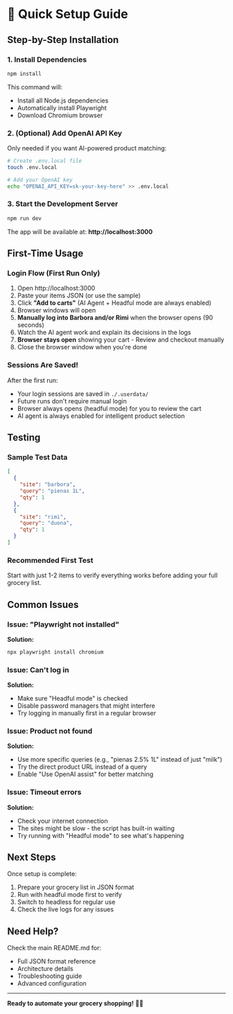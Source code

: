 # 🚀 Quick Setup Guide

## Step-by-Step Installation

### 1. Install Dependencies

```bash
npm install
```

This command will:
- Install all Node.js dependencies
- Automatically install Playwright
- Download Chromium browser

### 2. (Optional) Add OpenAI API Key

Only needed if you want AI-powered product matching:

```bash
# Create .env.local file
touch .env.local

# Add your OpenAI key
echo "OPENAI_API_KEY=sk-your-key-here" >> .env.local
```

### 3. Start the Development Server

```bash
npm run dev
```

The app will be available at: **http://localhost:3000**

## First-Time Usage

### Login Flow (First Run Only)

1. Open http://localhost:3000
2. Paste your items JSON (or use the sample)
3. Click **"Add to carts"** (AI Agent + Headful mode are always enabled)
4. Browser windows will open
5. **Manually log into Barbora and/or Rimi** when the browser opens (90 seconds)
6. Watch the AI agent work and explain its decisions in the logs
7. **Browser stays open** showing your cart - Review and checkout manually
8. Close the browser window when you're done

### Sessions Are Saved!

After the first run:
- Your login sessions are saved in `./.userdata/`
- Future runs don't require manual login
- Browser always opens (headful mode) for you to review the cart
- AI agent is always enabled for intelligent product selection

## Testing

### Sample Test Data

```json
[
  {
    "site": "barbora",
    "query": "pienas 1L",
    "qty": 1
  },
  {
    "site": "rimi", 
    "query": "duona",
    "qty": 1
  }
]
```

### Recommended First Test

Start with just 1-2 items to verify everything works before adding your full grocery list.

## Common Issues

### Issue: "Playwright not installed"

**Solution:**
```bash
npx playwright install chromium
```

### Issue: Can't log in

**Solution:**
- Make sure "Headful mode" is checked
- Disable password managers that might interfere
- Try logging in manually first in a regular browser

### Issue: Product not found

**Solution:**
- Use more specific queries (e.g., "pienas 2.5% 1L" instead of just "milk")
- Try the direct product URL instead of a query
- Enable "Use OpenAI assist" for better matching

### Issue: Timeout errors

**Solution:**
- Check your internet connection
- The sites might be slow - the script has built-in waiting
- Try running with "Headful mode" to see what's happening

## Next Steps

Once setup is complete:
1. Prepare your grocery list in JSON format
2. Run with headful mode first to verify
3. Switch to headless for regular use
4. Check the live logs for any issues

## Need Help?

Check the main README.md for:
- Full JSON format reference
- Architecture details
- Troubleshooting guide
- Advanced configuration

---

**Ready to automate your grocery shopping!** 🛒✨


